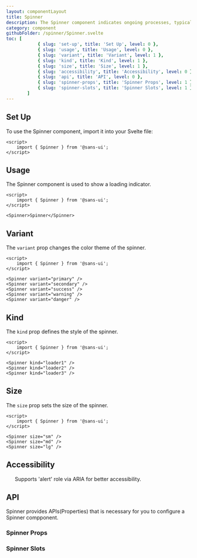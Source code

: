 ```yaml
---
layout: componentLayout
title: Spinner
description: The Spinner component indicates ongoing processes, typically used to express an unspecified wait time or display the length of a process.
category: component
githubFolder: /spinner/Spinner.svelte
toc: [
			{ slug: 'set-up', title: 'Set Up', level: 0 },
			{ slug: 'usage', title: 'Usage', level: 0 },
			{ slug: 'variant', title: 'Variant', level: 1 },
			{ slug: 'kind', title: 'Kind', level: 1 },
			{ slug: 'size', title: 'Size', level: 1 },
			{ slug: 'accessibility', title: 'Accessibility', level: 0 },
			{ slug: 'api', title: 'API', level: 0 },
			{ slug: 'spinner-props', title: 'Spinner Props', level: 1 },
			{ slug: 'spinner-slots', title: 'Spinner Slots', level: 1 },
		]
---
```


<script>
	import { Spinner } from '$lib';
	import { PropertyTable, SlotTable, CodeBlockWrapper, AccessibilityListItem }from "../../../mdsvex/components/index.ts"
	import * as Component from "../../../mdsvex/+layout.svelte"
	import { spinnerProps, spinnerSlots } from "./spinner-props.ts"

</script>

## Set Up

To use the Spinner component, import it into your Svelte file:

<CodeBlockWrapper>

```svelte
<script>
	import { Spinner } from '@sans-ui';
</script>
```

</CodeBlockWrapper>

## Usage

The Spinner component is used to show a loading indicator.

<Spinner />

<CodeBlockWrapper>

```svelte
<script>
	import { Spinner } from '@sans-ui';
</script>

<Spinner>Spinner</Spinner>
```

</CodeBlockWrapper>

## Variant

The `variant` prop changes the color theme of the spinner.

<div class="flex flex-row gap-16 flex-wrap">
	<Spinner variant="primary" />
	<Spinner variant="secondary" />
	<Spinner variant="success" />
	<Spinner variant="warning" />
	<Spinner variant="danger" />
</div>

<CodeBlockWrapper>

```svelte
<script>
	import { Spinner } from '@sans-ui';
</script>

<Spinner variant="primary" />
<Spinner variant="secondary" />
<Spinner variant="success" />
<Spinner variant="warning" />
<Spinner variant="danger" />
```

</CodeBlockWrapper>

## Kind

The `kind` prop defines the style of the spinner.

<div class="flex flex-row gap-16 flex-wrap">
	<Spinner kind="loader1" />
	<Spinner kind="loader2" />
	<Spinner kind="loader3" />
</div>

<CodeBlockWrapper>

```svelte
<script>
	import { Spinner } from '@sans-ui';
</script>

<Spinner kind="loader1" />
<Spinner kind="loader2" />
<Spinner kind="loader3" />
```

</CodeBlockWrapper>

## Size

The `size` prop sets the size of the spinner.

<div class="flex flex-row items-center gap-16 flex-wrap">
	<Spinner size="sm" />
	<Spinner size="md" />
	<Spinner size="lg" />
</div>

<CodeBlockWrapper>

```svelte
<script>
	import { Spinner } from '@sans-ui';
</script>

<Spinner size="sm" />
<Spinner size="md" />
<Spinner size="lg" />
```

</CodeBlockWrapper>

## Accessibility

<ul class="flex flex-col gap-2 ml-6">
	<AccessibilityListItem>Supports 'alert' role via ARIA for better accessibility.</AccessibilityListItem>
</ul>

## API

Spinner provides APIs(Properties) that is necessary for you to configure a Spinner compponent.

### Spinner Props

<PropertyTable properties={spinnerProps} />

### Spinner Slots

<SlotTable slots={spinnerSlots} />
